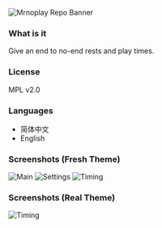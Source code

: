 
![Mrnoplay Repo Banner](https://i.loli.net/2020/01/17/MgyzH1qCa3QwVZ6.png)

### What is it

Give an end to no-end rests and play times.

### License

MPL v2.0

### Languages

- 简体中文
- English

### Screenshots (Fresh Theme)

![Main](https://i.loli.net/2020/02/25/wGmHATlncQbDqvU.png)
![Settings](https://i.loli.net/2020/02/25/bGLPRctqOlEZe3y.png)
![Timing](https://i.loli.net/2020/02/25/4M9YvmdJhqVCG32.png)

### Screenshots (Real Theme)

![Timing](https://i.loli.net/2020/02/09/XewHqoUimbFtPRO.jpg)


